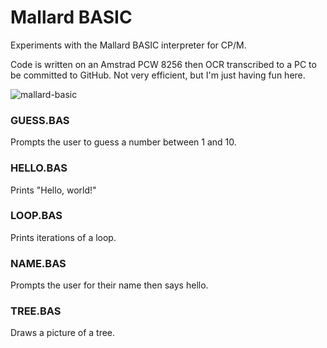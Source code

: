 # Mallard BASIC

Experiments with the Mallard BASIC interpreter for CP/M.

Code is written on an Amstrad PCW 8256 then OCR transcribed to a PC to be committed to GitHub. Not very efficient, but I'm just having fun here.

![mallard-basic](https://github.com/user-attachments/assets/2ddb40b1-3d7f-436d-8001-c134be214a8a)

### GUESS.BAS

Prompts the user to guess a number between 1 and 10.

### HELLO.BAS

Prints "Hello, world!"

### LOOP.BAS

Prints iterations of a loop.

### NAME.BAS

Prompts the user for their name then says hello.

### TREE.BAS

Draws a picture of a tree.
